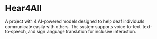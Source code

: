# Hear4All
A project with 4 AI-powered models designed to help deaf individuals communicate easily with others. The system supports voice-to-text, text-to-speech, and sign language translation for inclusive interaction.
